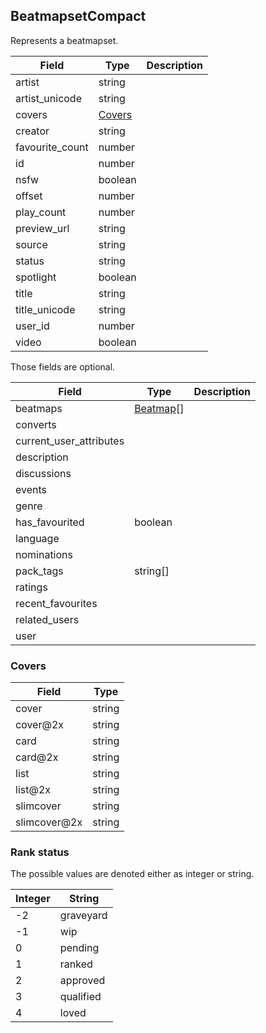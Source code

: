 ## BeatmapsetCompact

Represents a beatmapset.

Field           | Type                                | Description
--------------- | ----------------------------------- | -----------
artist          | string                              | |
artist_unicode  | string                              | |
covers          | [Covers](#beatmapsetcompact-covers) | |
creator         | string                              | |
favourite_count | number                              | |
id              | number                              | |
nsfw            | boolean                             | |
offset          | number                              | |
play_count      | number                              | |
preview_url     | string                              | |
source          | string                              | |
status          | string                              | |
spotlight       | boolean                             | |
title           | string                              | |
title_unicode   | string                              | |
user_id         | number                              | |
video           | boolean                             | |

Those fields are optional.

Field                   | Type                  | Description
----------------------- | --------------------- | -----------
beatmaps                | [Beatmap](#beatmap)[] | |
converts                |                       | |
current_user_attributes |                       | |
description             |                       | |
discussions             |                       | |
events                  |                       | |
genre                   |                       | |
has_favourited          | boolean               | |
language                |                       | |
nominations             |                       | |
pack_tags               | string[]              | |
ratings                 |                       | |
recent_favourites       |                       | |
related_users           |                       | |
user                    |                       | |

<div id="beatmapsetcompact-covers" data-unique="beatmapsetcompact-covers"></div>

### Covers

Field        | Type
------------ | ------
cover        | string
cover@2x     | string
card         | string
card@2x      | string
list         | string
list@2x      | string
slimcover    | string
slimcover@2x | string

<div id="beatmapsetcompact-rank-status" data-unique="beatmapsetcompact-rank-status"></div>

### Rank status

The possible values are denoted either as integer or string.

Integer | String
------- | ---------
-2      | graveyard
-1      | wip
0       | pending
1       | ranked
2       | approved
3       | qualified
4       | loved
